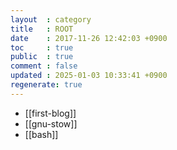 ```yaml
---
layout  : category
title   : ROOT
date    : 2017-11-26 12:42:03 +0900
toc     : true
public  : true
comment : false
updated : 2025-01-03 10:33:41 +0900
regenerate: true
---
```


- [[first-blog]]
- [[gnu-stow]]
- [[bash]]
